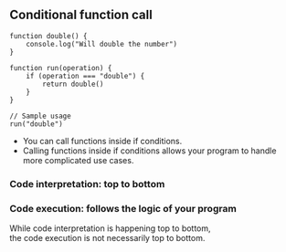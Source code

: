 ## Conditional function call
```
function double() {
    console.log("Will double the number")
}

function run(operation) {
    if (operation === "double") {
        return double()
    }
}

// Sample usage
run("double")
```
- You can call functions inside if conditions.
- Calling functions inside if conditions allows your program to handle more complicated use cases.

### Code interpretation: top to bottom
### Code execution: follows the logic of your program
While code interpretation is happening top to bottom,   
the code execution is not necessarily top to bottom.
